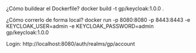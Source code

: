 ¿Cómo buildear el Dockerfile?
docker build -t gp/keycloak:1.0.0 .

¿Cómo correrlo de forma local?
docker run -p 8080:8080 -p 8443:8443 -e KEYCLOAK_USER=admin -e KEYCLOAK_PASSWORD=admin gp/keycloak:1.0.0


Login: http://localhost:8080/auth/realms/gp/account